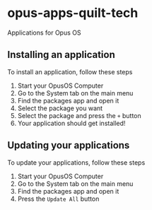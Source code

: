 # opus-apps-quilt-tech
Applications for Opus OS

## Installing an application
To install an application, follow these steps
1. Start your OpusOS Computer
2. Go to the System tab on the main menu
3. Find the packages app and open it
4. Select the package you want
5. Select the package and press the `+` button
6. Your application should get installed!

## Updating your applications
To update your applications, follow these steps
1. Start your OpusOS Computer
2. Go to the System tab on the main menu
3. Find the packages app and open it
4. Press the `Update All` button
